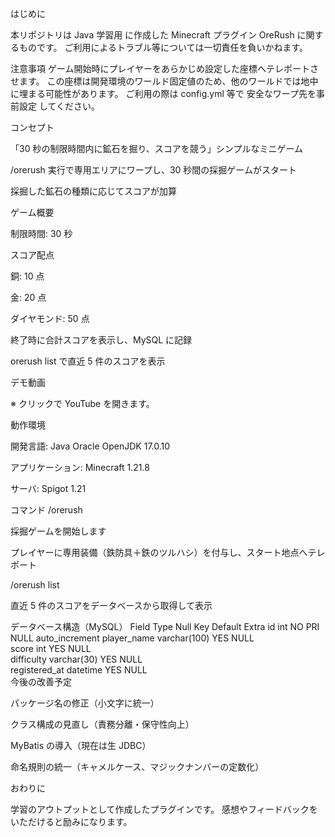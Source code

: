 はじめに

本リポジトリは Java 学習用 に作成した Minecraft プラグイン OreRush に関するものです。
ご利用によるトラブル等については一切責任を負いかねます。

注意事項
ゲーム開始時にプレイヤーをあらかじめ設定した座標へテレポートさせます。
この座標は開発環境のワールド固定値のため、他のワールドでは地中に埋まる可能性があります。
ご利用の際は config.yml 等で 安全なワープ先を事前設定 してください。

コンセプト

「30 秒の制限時間内に鉱石を掘り、スコアを競う」シンプルなミニゲーム

/orerush 実行で専用エリアにワープし、30 秒間の採掘ゲームがスタート

採掘した鉱石の種類に応じてスコアが加算

ゲーム概要

制限時間: 30 秒

スコア配点

銅: 10 点

金: 20 点

ダイヤモンド: 50 点

終了時に合計スコアを表示し、MySQL に記録

orerush list で直近 5 件のスコアを表示

デモ動画


※ クリックで YouTube を開きます。

動作環境

開発言語: Java Oracle OpenJDK 17.0.10

アプリケーション: Minecraft 1.21.8

サーバ: Spigot 1.21

コマンド
/orerush

採掘ゲームを開始します

プレイヤーに専用装備（鉄防具＋鉄のツルハシ）を付与し、スタート地点へテレポート

/orerush list

直近 5 件のスコアをデータベースから取得して表示

データベース構造（MySQL）
Field	Type	Null	Key	Default	Extra
id	int	NO	PRI	NULL	auto_increment
player_name	varchar(100)	YES		NULL	
score	int	YES		NULL	
difficulty	varchar(30)	YES		NULL	
registered_at	datetime	YES		NULL	
今後の改善予定

パッケージ名の修正（小文字に統一）

クラス構成の見直し（責務分離・保守性向上）

MyBatis の導入（現在は生 JDBC）

命名規則の統一（キャメルケース、マジックナンバーの定数化）

おわりに

学習のアウトプットとして作成したプラグインです。
感想やフィードバックをいただけると励みになります。
